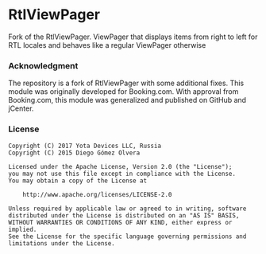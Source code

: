 # RtlViewPager
Fork of the RtlViewPager. ViewPager that displays items from right to left for RTL locales and behaves like a regular ViewPager otherwise

### Acknowledgment
The repository is a fork of RtlViewPager with some additional fixes. This module was originally developed for Booking.com. With approval from Booking.com, this module was generalized and published on GitHub and jCenter.

### License
```Text
Copyright (C) 2017 Yota Devices LLC, Russia
Copyright (C) 2015 Diego Gómez Olvera

Licensed under the Apache License, Version 2.0 (the "License");
you may not use this file except in compliance with the License.
You may obtain a copy of the License at

    http://www.apache.org/licenses/LICENSE-2.0

Unless required by applicable law or agreed to in writing, software
distributed under the License is distributed on an "AS IS" BASIS,
WITHOUT WARRANTIES OR CONDITIONS OF ANY KIND, either express or implied.
See the License for the specific language governing permissions and
limitations under the License.
```
